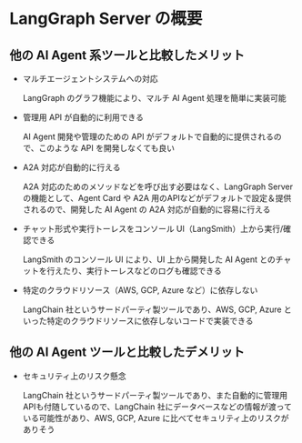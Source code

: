 # LangGraph Server の概要

## 他の AI Agent 系ツールと比較したメリット

- マルチエージェントシステムへの対応

    LangGraph のグラフ機能により、マルチ AI Agent 処理を簡単に実装可能

- 管理用 API が自動的に利用できる

    AI Agent 開発や管理のための API がデフォルトで自動的に提供されるので、このような API を開発しなくても良い

- A2A 対応が自動的に行える

    A2A 対応のためのメソッドなどを呼び出す必要はなく、LangGraph Server の機能として、Agent Card や A2A 用のAPIなどがデフォルトで設定＆提供されるので、開発した AI Agent の A2A 対応が自動的に容易に行える

- チャット形式や実行トーレスをコンソール UI（LangSmith）上から実行/確認できる

    LangSmith のコンソール UI により、UI 上から開発した AI Agent とのチャットを行えたり、実行トーレスなどのログも確認できる

- 特定のクラウドリソース（AWS, GCP, Azure など）に依存しない

    LangChain 社というサードパーティ製ツールであり、AWS, GCP, Azure といった特定のクラウドリソースに依存しないコードで実装できる

## 他の AI Agent ツールと比較したデメリット

- セキュリティ上のリスク懸念

    LangChain 社というサードパーティ製ツールであり、また自動的に管理用APIも付随しているので、LangChain 社にデータベースなどの情報が渡っている可能性があり、AWS, GCP, Azure に比べてセキュリティ上のリスクがありそう
